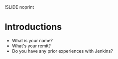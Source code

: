 !SLIDE noprint
# Introductions
* What is your name?
* What's your remit?
* Do you have any prior experiences with Jenkins?
